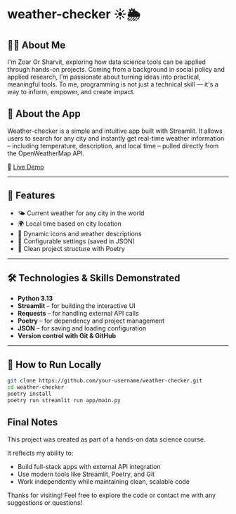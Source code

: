 
# weather-checker ☀️🌦️

## 👩‍💻 About Me
I'm Zoar Or Sharvit, exploring how data science tools can be applied through hands-on projects.
Coming from a background in social policy and applied research, I'm passionate about turning ideas into practical, meaningful tools.
To me, programming is not just a technical skill — it's a way to inform, empower, and create impact.


## 📱 About the App

Weather-checker is a simple and intuitive app built with Streamlit.
It allows users to search for any city and instantly get real-time weather information – including temperature, description, and local time – pulled directly from the OpenWeatherMap API.

🔗 [Live Demo](https://your-demo-link-here.com)

---

## 🌟 Features

- 🌤️ Current weather for any city in the world
- 🌍 Local time based on city location
- 🧭 Dynamic icons and weather descriptions
- 💾 Configurable settings (saved in JSON)
- 🎯 Clean project structure with Poetry

---

## 🛠️ Technologies & Skills Demonstrated

- **Python 3.13**
- **Streamlit** – for building the interactive UI
- **Requests** – for handling external API calls
- **Poetry** – for dependency and project management
- **JSON** – for saving and loading configuration
- **Version control with Git & GitHub**

---

## 🚀 How to Run Locally

```bash
git clone https://github.com/your-username/weather-checker.git
cd weather-checker
poetry install
poetry run streamlit run app/main.py
```

## Final Notes
This project was created as part of a hands-on data science course.

It reflects my ability to:
- Build full-stack apps with external API integration
- Use modern tools like Streamlit, Poetry, and Git
- Work independently while maintaining clean, scalable code

Thanks for visiting!
Feel free to explore the code or contact me with any suggestions or questions!
